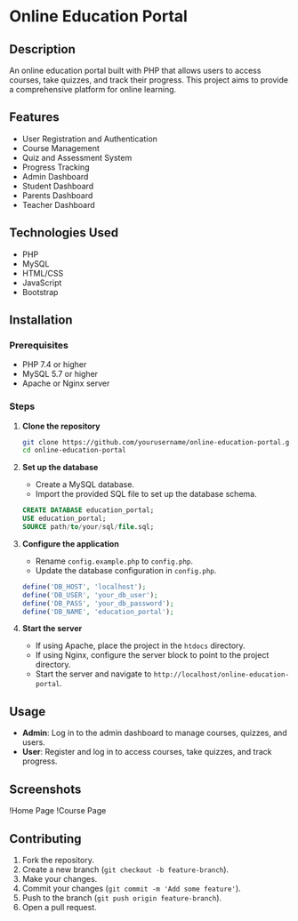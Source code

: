 # Online Education Portal

## Description
An online education portal built with PHP that allows users to access courses, take quizzes, and track their progress. This project aims to provide a comprehensive platform for online learning.

## Features
- User Registration and Authentication
- Course Management
- Quiz and Assessment System
- Progress Tracking
- Admin Dashboard
- Student Dashboard
- Parents Dashboard
- Teacher Dashboard
  
## Technologies Used
- PHP
- MySQL
- HTML/CSS
- JavaScript
- Bootstrap

## Installation

### Prerequisites
- PHP 7.4 or higher
- MySQL 5.7 or higher
- Apache or Nginx server

### Steps
1. **Clone the repository**
    ```bash
    git clone https://github.com/yourusername/online-education-portal.git
    cd online-education-portal
    ```

2. **Set up the database**
    - Create a MySQL database.
    - Import the provided SQL file to set up the database schema.
    ```sql
    CREATE DATABASE education_portal;
    USE education_portal;
    SOURCE path/to/your/sql/file.sql;
    ```

3. **Configure the application**
    - Rename `config.example.php` to `config.php`.
    - Update the database configuration in `config.php`.
    ```php
    define('DB_HOST', 'localhost');
    define('DB_USER', 'your_db_user');
    define('DB_PASS', 'your_db_password');
    define('DB_NAME', 'education_portal');
    ```

4. **Start the server**
    - If using Apache, place the project in the `htdocs` directory.
    - If using Nginx, configure the server block to point to the project directory.
    - Start the server and navigate to `http://localhost/online-education-portal`.

## Usage
- **Admin**: Log in to the admin dashboard to manage courses, quizzes, and users.
- **User**: Register and log in to access courses, take quizzes, and track progress.

## Screenshots
!Home Page
!Course Page

## Contributing
1. Fork the repository.
2. Create a new branch (`git checkout -b feature-branch`).
3. Make your changes.
4. Commit your changes (`git commit -m 'Add some feature'`).
5. Push to the branch (`git push origin feature-branch`).
6. Open a pull request.



